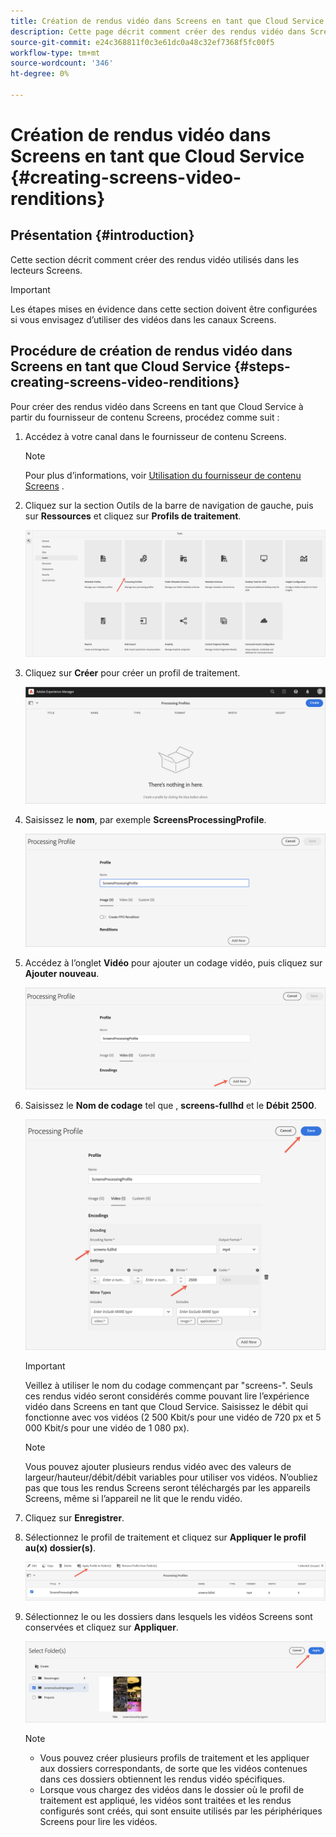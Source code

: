```yaml
---
title: Création de rendus vidéo dans Screens en tant que Cloud Service
description: Cette page décrit comment créer des rendus vidéo dans Screens en tant que Cloud Service.
source-git-commit: e24c368811f0c3e61dc0a48c32ef7368f5fc00f5
workflow-type: tm+mt
source-wordcount: '346'
ht-degree: 0%

---
```



# Création de rendus vidéo dans Screens en tant que Cloud Service {#creating-screens-video-renditions}

## Présentation {#introduction}

Cette section décrit comment créer des rendus vidéo utilisés dans les lecteurs Screens.

>[!IMPORTANT]
>Les étapes mises en évidence dans cette section doivent être configurées si vous envisagez d’utiliser des vidéos dans les canaux Screens.

## Procédure de création de rendus vidéo dans Screens en tant que Cloud Service {#steps-creating-screens-video-renditions}

Pour créer des rendus vidéo dans Screens en tant que Cloud Service à partir du fournisseur de contenu Screens, procédez comme suit :

1. Accédez à votre canal dans le fournisseur de contenu Screens.

   >[!NOTE]
   >Pour plus d’informations, voir [Utilisation du fournisseur de contenu Screens](https://experienceleague.adobe.com/docs/experience-manager-cloud-service/screens-as-cloud-service/configure-screens-cloud/using-screens-content-provider.html?lang=en#screens-content-provider) .

1. Cliquez sur la section Outils de la barre de navigation de gauche, puis sur **Ressources** et cliquez sur **Profils de traitement**.

   ![](/help/screens-cloud/assets/configure/screens-cp-3.png)

1. Cliquez sur **Créer** pour créer un profil de traitement.

   ![](/help/screens-cloud/assets/configure/screens-video-2.png)

1. Saisissez le **nom**, par exemple **ScreensProcessingProfile**.

   ![](/help/screens-cloud/assets/configure/screens-video-3.png)

1. Accédez à l’onglet **Vidéo** pour ajouter un codage vidéo, puis cliquez sur **Ajouter nouveau**.

   ![](/help/screens-cloud/assets/configure/screens-video-4a.png)

1. Saisissez le **Nom de codage** tel que , **screens-fullhd** et le **Débit** **2500**.

   ![](/help/screens-cloud/assets/configure/screens-video-4.png)

   >[!IMPORTANT]
   >Veillez à utiliser le nom du codage commençant par &quot;screens-&quot;. Seuls ces rendus vidéo seront considérés comme pouvant lire l’expérience vidéo dans Screens en tant que Cloud Service. Saisissez le débit qui fonctionne avec vos vidéos (2 500 Kbit/s pour une vidéo de 720 px et 5 000 Kbit/s pour une vidéo de 1 080 px).

   >[!NOTE]
   >Vous pouvez ajouter plusieurs rendus vidéo avec des valeurs de largeur/hauteur/débit/débit variables pour utiliser vos vidéos. N’oubliez pas que tous les rendus Screens seront téléchargés par les appareils Screens, même si l’appareil ne lit que le rendu vidéo.

1. Cliquez sur **Enregistrer**.

1. Sélectionnez le profil de traitement et cliquez sur **Appliquer le profil au(x) dossier(s)**.

   ![](/help/screens-cloud/assets/configure/screens-video-5.png)

1. Sélectionnez le ou les dossiers dans lesquels les vidéos Screens sont conservées et cliquez sur **Appliquer**.

   ![](/help/screens-cloud/assets/configure/screens-video-6.png)

   >[!NOTE]
   >* Vous pouvez créer plusieurs profils de traitement et les appliquer aux dossiers correspondants, de sorte que les vidéos contenues dans ces dossiers obtiennent les rendus vidéo spécifiques.
   >* Lorsque vous chargez des vidéos dans le dossier où le profil de traitement est appliqué, les vidéos sont traitées et les rendus configurés sont créés, qui sont ensuite utilisés par les périphériques Screens pour lire les vidéos.


